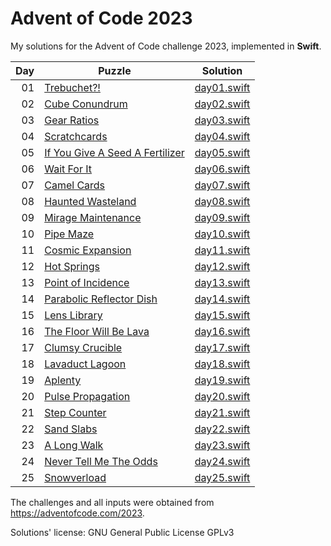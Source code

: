 # Advent of Code 2023
My solutions for the Advent of Code challenge 2023, implemented in **Swift**.

| Day | Puzzle | Solution
| ---:| --- | ---
|  01 |  [Trebuchet?!](https://adventofcode.com/2023/day/1) | [day01.swift](day01.swift)
|  02 |  [Cube Conundrum](https://adventofcode.com/2023/day/2) | [day02.swift](day02.swift)
|  03 |  [Gear Ratios](https://adventofcode.com/2023/day/3) | [day03.swift](day03.swift)
|  04 |  [Scratchcards](https://adventofcode.com/2023/day/4) | [day04.swift](day04.swift)
|  05 |  [If You Give A Seed A Fertilizer](https://adventofcode.com/2023/day/5) | [day05.swift](day05.swift)
|  06 |  [Wait For It](https://adventofcode.com/2023/day/6) | [day06.swift](day06.swift)
|  07 |  [Camel Cards](https://adventofcode.com/2023/day/7) | [day07.swift](day07.swift)
|  08 |  [Haunted Wasteland](https://adventofcode.com/2023/day/8) | [day08.swift](day08.swift)
|  09 |  [Mirage Maintenance](https://adventofcode.com/2023/day/9) | [day09.swift](day09.swift)
|  10 |  [Pipe Maze](https://adventofcode.com/2023/day/10) | [day10.swift](day10.swift)
|  11 |  [Cosmic Expansion](https://adventofcode.com/2023/day/11) | [day11.swift](day11.swift)
|  12 |  [Hot Springs](https://adventofcode.com/2023/day/12) | [day12.swift](day12.swift)
|  13 |  [Point of Incidence](https://adventofcode.com/2023/day/13) | [day13.swift](day13.swift)
|  14 |  [Parabolic Reflector Dish](https://adventofcode.com/2023/day/14) | [day14.swift](day14.swift)
|  15 |  [Lens Library](https://adventofcode.com/2023/day/15) | [day15.swift](day15.swift)
|  16 |  [The Floor Will Be Lava](https://adventofcode.com/2023/day/16) | [day16.swift](day16.swift)
|  17 |  [Clumsy Crucible](https://adventofcode.com/2023/day/17) | [day17.swift](day17.swift)
|  18 |  [Lavaduct Lagoon](https://adventofcode.com/2023/day/18) | [day18.swift](day18.swift)
|  19 |  [Aplenty](https://adventofcode.com/2023/day/19) | [day19.swift](day19.swift)
|  20 |  [Pulse Propagation](https://adventofcode.com/2023/day/20) | [day20.swift](day20.swift)
|  21 |  [Step Counter](https://adventofcode.com/2023/day/21) | [day21.swift](day21.swift)
|  22 |  [Sand Slabs](https://adventofcode.com/2023/day/22) | [day22.swift](day22.swift)
|  23 |  [A Long Walk](https://adventofcode.com/2023/day/23) | [day23.swift](day23.swift)
|  24 |  [Never Tell Me The Odds](https://adventofcode.com/2023/day/24) | [day24.swift](day24.swift)
|  25 |  [Snowverload](https://adventofcode.com/2023/day/25) | [day25.swift](day25.swift)

The challenges and all inputs were obtained from https://adventofcode.com/2023.

Solutions' license: GNU General Public License GPLv3
